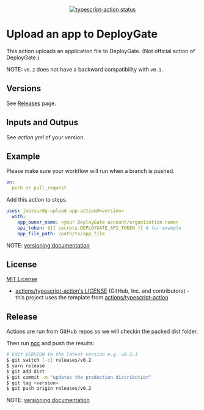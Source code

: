 <p align="center">
  <a href="https://github.com/jmatsu/dg-upload-app-action/actions"><img alt="typescript-action status" src="https://github.com/jmatsu/dg-upload-app-action/workflows/build-test/badge.svg"></a>
</p>

# Upload an app to DeployGate

This action uploads an application file to DeployGate. (Not official action of DeployGate.)

NOTE: `v0.2` does not have a backward compatibility with `v0.1`.

## Versions

See [Releases](https://github.com/jmatsu/dg-upload-app-action/releases) page.

## Inputs and Outpus

See *action.yml* of your version.

## Example

Please make sure your workflow will run when a branch is pushed.

```yaml
on:
  push or pull_request
```

Add this action to steps.

```yaml
uses: jmatsu/dg-upload-app-action@<version>
  with:
    app_owner_name: <your DeployGate account/organization name>
    api_token: ${{ secrets.DEPLOYGATE_API_TOKEN }} # for example
    app_file_path: /path/to/app_file
```

NOTE: [versioning documentation](https://github.com/actions/toolkit/blob/master/docs/action-versioning.md)

## License

[MIT License](LICENSE)

- [actions/typescript-action's LICENSE](https://github.com/actions/typescript-action/blob/master/LICENSE) (GitHub, Inc. and contributors) - this project uses the template from [actions/typescript-action](https://github.com/actions/typescript-action)

## Release

Actions are run from GitHub repos so we will checkin the packed dist folder. 

Then run [ncc](https://github.com/vercel/ncc) and push the results:

```bash
# Edit VERSION to the latest version e.g. v0.2.1
$ git switch [-c] releases/v0.2
$ yarn release
$ git add dist
$ git commit -m "updates the production distribution"
$ git tag <version>
$ git push origin releases/v0.2
```

NOTE: [versioning documentation](https://github.com/actions/toolkit/blob/master/docs/action-versioning.md)

